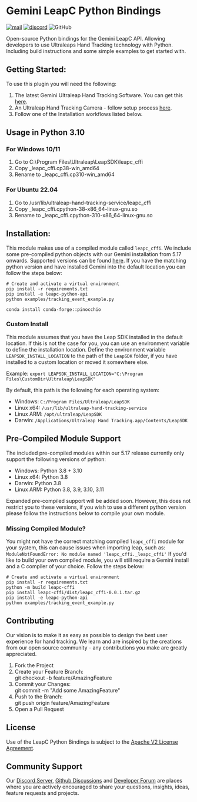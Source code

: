 <!--links-->
[apache]: http://www.apache.org/licenses/LICENSE-2.0 "Apache V2 License"

[developer-site-tracking-software]: https://developer.leapmotion.com/tracking-software-download "Ultraleap Tracking Software"
[developer-site-setup-camera]: https://developer.leapmotion.com/setup-camera "Ultraleap Setup Camera"
[developer-forum]: https://forums.leapmotion.com/ "Developer Forum"
[discord]: https://discord.com/invite/3VCndThqxS "Discord Server"
[github-discussions]: https://github.com/ultraleap/leapc-python-bindings/discussions "Github Discussions"

<!--content-->
# Gemini LeapC Python Bindings

[![mail](https://img.shields.io/badge/Contact-support%40ultraleap.com-00cf75)](mailto:support@ultraleap.com)
[![discord](https://img.shields.io/badge/Discord-Server-blueviolet)][discord]
![GitHub](https://img.shields.io/github/license/ultraleap/leapc-python-bindings)

Open-source Python bindings for the Gemini LeapC API. Allowing developers to use Ultraleaps Hand Tracking technology
with Python. Including build instructions and some simple examples to get started with. 

## Getting Started:

To use this plugin you will need the following:

1. The latest Gemini Ultraleap Hand Tracking Software. You can get this [here][developer-site-tracking-software].
2. An Ultraleap Hand Tracking Camera - follow setup process [here][developer-site-setup-camera].
3. Follow one of the Installation workflows listed below.

## Usage in Python 3.10
### For Windows 10/11
1. Go to C:\Program Files\Ultraleap\LeapSDK\leapc_cffi
1. Copy _leapc_cffi.cp38-win_amd64
2. Rename to _leapc_cffi.cp310-win_amd64

### For Ubuntu 22.04
1. Go to /usr/lib/ultraleap-hand-tracking-service/leapc_cffi
1. Copy _leapc_cffi.cpython-38-x86_64-linux-gnu.so
2. Rename to _leapc_cffi.cpython-310-x86_64-linux-gnu.so

## Installation:

This module makes use of a compiled module called `leapc_cffi`. We include some pre-compiled python objects with our
Gemini installation from 5.17 onwards. Supported versions can be found [here](#pre-compiled-module-support). If you 
have the matching python version and have installed Gemini into the default location you can follow the steps below:

```
# Create and activate a virtual environment
pip install -r requirements.txt
pip install -e leapc-python-api
python examples/tracking_event_example.py
```

```
conda install conda-forge::pinocchio
```

### Custom Install

This module assumes that you have the Leap SDK installed in the default location. If this is not the case
for you, you can use an environment variable to define the installation location. Define the environment variable
`LEAPSDK_INSTALL_LOCATION` to the path of the `LeapSDK` folder, if you have installed to a custom location or moved it 
somewhere else.

Example:
`export LEAPSDK_INSTALL_LOCATION="C:\Program Files\CustomDir\Ultraleap\LeapSDK"`

By default, this path is the following for each operating system:
- Windows: `C:/Program Files/Ultraleap/LeapSDK`
- Linux x64: `/usr/lib/ultraleap-hand-tracking-service`
- Linux ARM: `/opt/ultraleap/LeapSDK`
- Darwin: `/Applications/Ultraleap Hand Tracking.app/Contents/LeapSDK`

## Pre-Compiled Module Support

The included pre-compiled modules within our 5.17 release currently only support the following versions of python:

- Windows: Python 3.8 + 3.10
- Linux x64: Python 3.8
- Darwin: Python 3.8
- Linux ARM: Python 3.8, 3.9, 3.10, 3.11

Expanded pre-compiled support will be added soon. However, this does not restrict you to these versions, if you wish to 
use a different python version please follow the instructions below to compile your own module.

### Missing Compiled Module?

You might not have the correct matching compiled `leapc_cffi` module for your system, this can cause issues when importing
leap, such as: `ModuleNotFoundError: No module named 'leapc_cffi._leapc_cffi'`
If you'd like to build your own compiled module, you will still require a Gemini install and a C compiler of your 
choice. Follow the steps below:

```
# Create and activate a virtual environment
pip install -r requirements.txt
python -m build leapc-cffi
pip install leapc-cffi/dist/leapc_cffi-0.0.1.tar.gz
pip install -e leapc-python-api
python examples/tracking_event_example.py
```

## Contributing

Our vision is to make it as easy as possible to design the best user experience for hand tracking. 
We learn and are inspired by the creations from our open source community - any contributions you make are 
greatly appreciated.

1. Fork the Project
2. Create your Feature Branch:  
   git checkout -b feature/AmazingFeature
3. Commit your Changes:  
   git commit -m "Add some AmazingFeature"
4. Push to the Branch:  
   git push origin feature/AmazingFeature
5. Open a Pull Request

## License

Use of the LeapC Python Bindings is subject to the [Apache V2 License Agreement][apache].

## Community Support

Our [Discord Server][discord], [Github Discussions][github-discussions] and [Developer Forum][developer-forum] are 
places where you are actively encouraged to share your questions, insights, ideas, feature requests and projects.
